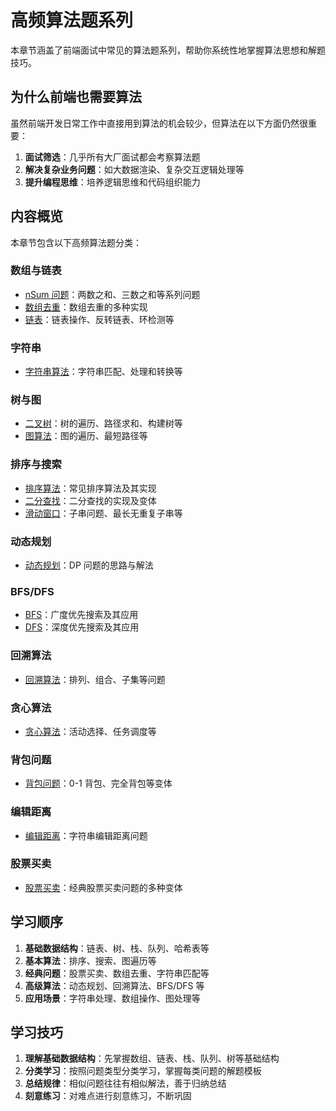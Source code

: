 # 高频算法题系列

本章节涵盖了前端面试中常见的算法题系列，帮助你系统性地掌握算法思想和解题技巧。

## 为什么前端也需要算法

虽然前端开发日常工作中直接用到算法的机会较少，但算法在以下方面仍然很重要：

1. **面试筛选**：几乎所有大厂面试都会考察算法题
2. **解决复杂业务问题**：如大数据渲染、复杂交互逻辑处理等
3. **提升编程思维**：培养逻辑思维和代码组织能力

## 内容概览

本章节包含以下高频算法题分类：

### 数组与链表

- [nSum 问题](./n-sum.md)：两数之和、三数之和等系列问题
- [数组去重](./remove-duplicates.md)：数组去重的多种实现
- [链表](./linked-list.md)：链表操作、反转链表、环检测等

### 字符串

- [字符串算法](./string.md)：字符串匹配、处理和转换等

### 树与图

- [二叉树](./tree.md)：树的遍历、路径求和、构建树等
- [图算法](./graph.md)：图的遍历、最短路径等

### 排序与搜索

- [排序算法](./sort.md)：常见排序算法及其实现
- [二分查找](./binary-search.md)：二分查找的实现及变体
- [滑动窗口](./sliding-window.md)：子串问题、最长无重复子串等

### 动态规划

- [动态规划](./dynamic-programming.md)：DP 问题的思路与解法

### BFS/DFS

- [BFS](./breadth-first-search.md)：广度优先搜索及其应用
- [DFS](./depth-first-search.md)：深度优先搜索及其应用

### 回溯算法

- [回溯算法](./backtracking.md)：排列、组合、子集等问题

### 贪心算法

- [贪心算法](./greedy.md)：活动选择、任务调度等

### 背包问题

- [背包问题](./knapsack.md)：0-1 背包、完全背包等变体

### 编辑距离

- [编辑距离](./edit-distance.md)：字符串编辑距离问题

### 股票买卖

- [股票买卖](./stock.md)：经典股票买卖问题的多种变体

## 学习顺序

1. **基础数据结构**：链表、树、栈、队列、哈希表等
2. **基本算法**：排序、搜索、图遍历等
3. **经典问题**：股票买卖、数组去重、字符串匹配等
4. **高级算法**：动态规划、回溯算法、BFS/DFS 等
5. **应用场景**：字符串处理、数组操作、图处理等

## 学习技巧

1. **理解基础数据结构**：先掌握数组、链表、栈、队列、树等基础结构
2. **分类学习**：按照问题类型分类学习，掌握每类问题的解题模板
3. **总结规律**：相似问题往往有相似解法，善于归纳总结
4. **刻意练习**：对难点进行刻意练习，不断巩固
